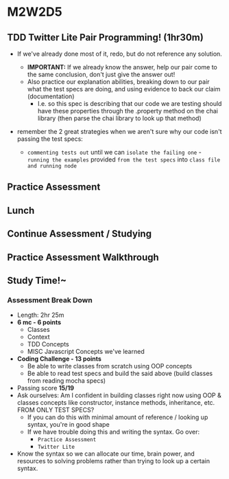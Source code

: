 # M2W2D5 

## TDD Twitter Lite Pair Programming! (1hr30m)
- If we've already done most of it, redo, but do not reference any solution. 
  - **IMPORTANT:** If we already know the answer, help our pair come to the same conclusion, don't just give the answer out! 
  - Also practice our explanation abilities, breaking down to our pair what the test specs are doing, and using evidence to back our claim (documentation)
    - I.e. so this spec is describing that our code we are testing should have these properties through the .property method on the chai library (then parse the chai library to look up that method)

- remember the 2 great strategies when we aren't sure why our code isn't passing the test specs:
  - `commenting tests out` until we can `isolate the failing one`
  -` running the examples` provided `from the test specs` into `class file and running node`


## Practice Assessment

## Lunch

## Continue Assessment / Studying

## Practice Assessment Walkthrough

## Study Time!~
### Assessment Break Down
- Length: 2hr 25m
- **6 mc - 6 points**
  - Classes
  - Context
  - TDD Concepts
  - MISC Javascript Concepts we've learned
- **Coding Challenge - 13 points**
  - Be able to write classes from scratch using OOP concepts 
  - Be able to read test specs and build the said above (build classes from reading mocha specs)
- Passing score **15/19**
- Ask ourselves: Am I confident in building classes right now using OOP & classes concepts like constructor, instance methods, inheritance, etc. FROM ONLY TEST SPECS?
  - If you can do this with minimal amount of reference / looking up syntax, you're in good shape 
  - If we have trouble doing this and writing the syntax. Go over:
    - `Practice Assessment`
    - `Twitter Lite`
- Know the syntax so we can allocate our time, brain power, and resources to solving problems rather than trying to look up a certain syntax.

